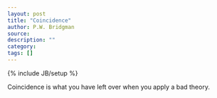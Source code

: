 ```yaml
---
layout: post
title: "Coincidence"
author: P.W. Bridgman
source:
description: ""
category:
tags: []
---
```

{% include JB/setup %}

Coincidence is what you have left over when you apply a bad theory.
